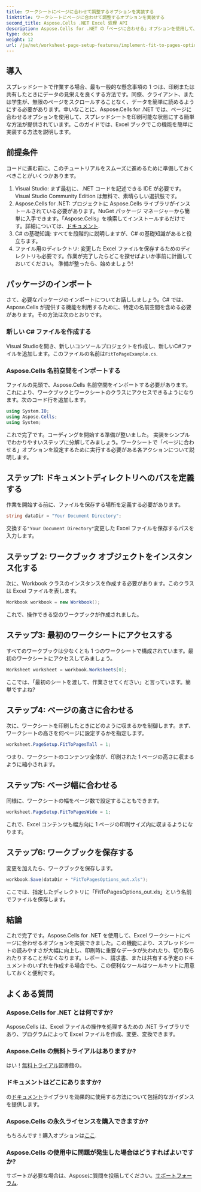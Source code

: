 ```yaml
---
title: ワークシートにページに合わせて調整するオプションを実装する
linktitle: ワークシートにページに合わせて調整するオプションを実装する
second_title: Aspose.Cells .NET Excel 処理 API
description: Aspose.Cells for .NET の「ページに合わせる」オプションを使用して、Excel ワークシートの書式設定を改善し、読みやすさを向上させる方法を学習します。
type: docs
weight: 12
url: /ja/net/worksheet-page-setup-features/implement-fit-to-pages-options/
---
```

## 導入
スプレッドシートで作業する場合、最も一般的な懸念事項の 1 つは、印刷または共有したときにデータの見栄えを良くする方法です。同僚、クライアント、または学生が、無限のページをスクロールすることなく、データを簡単に読めるようにする必要があります。幸いなことに、Aspose.Cells for .NET では、ページに合わせるオプションを使用して、スプレッドシートを印刷可能な状態にする簡単な方法が提供されています。このガイドでは、Excel ブックでこの機能を簡単に実装する方法を説明します。 
## 前提条件
コードに進む前に、このチュートリアルをスムーズに進めるために準備しておくべきことがいくつかあります。
1. Visual Studio: まず最初に、.NET コードを記述できる IDE が必要です。Visual Studio Community Edition は無料で、素晴らしい選択肢です。
2.  Aspose.Cells for .NET: プロジェクトに Aspose.Cells ライブラリがインストールされている必要があります。NuGet パッケージ マネージャーから簡単に入手できます。「Aspose.Cells」を検索してインストールするだけです。詳細については、[ドキュメント](https://reference.aspose.com/cells/net/).
3. C# の基礎知識: すべてを段階的に説明しますが、C# の基礎知識があると役立ちます。
4. ファイル用のディレクトリ: 変更した Excel ファイルを保存するためのディレクトリも必要です。作業が完了したらどこを探せばよいか事前に計画しておいてください。
準備が整ったら、始めましょう!
## パッケージのインポート
さて、必要なパッケージのインポートについてお話ししましょう。C# では、Aspose.Cells が提供する機能を利用するために、特定の名前空間を含める必要があります。その方法は次のとおりです。
### 新しい C# ファイルを作成する
 Visual Studioを開き、新しいコンソールプロジェクトを作成し、新しいC#ファイルを追加します。このファイルの名前は`FitToPageExample.cs`.
### Aspose.Cells 名前空間をインポートする
ファイルの先頭で、Aspose.Cells 名前空間をインポートする必要があります。これにより、ワークブックとワークシートのクラスにアクセスできるようになります。次のコード行を追加します。
```csharp
using System.IO;
using Aspose.Cells;
using System;
```
これで完了です。コーディングを開始する準備が整いました。
実装をシンプルでわかりやすいステップに分解してみましょう。ワークシートで「ページに合わせる」オプションを設定するために実行する必要がある各アクションについて説明します。
## ステップ1: ドキュメントディレクトリへのパスを定義する
作業を開始する前に、ファイルを保存する場所を定義する必要があります。
```csharp
string dataDir = "Your Document Directory";
```
交換する`"Your Document Directory"`変更した Excel ファイルを保存するパスを入力します。
## ステップ 2: ワークブック オブジェクトをインスタンス化する
次に、Workbook クラスのインスタンスを作成する必要があります。このクラスは Excel ファイルを表します。
```csharp
Workbook workbook = new Workbook();
```
これで、操作できる空のワークブックが作成されました。
## ステップ3: 最初のワークシートにアクセスする
すべてのワークブックは少なくとも 1 つのワークシートで構成されています。最初のワークシートにアクセスしてみましょう。
```csharp
Worksheet worksheet = workbook.Worksheets[0];
```
ここでは、「最初のシートを渡して、作業させてください」と言っています。簡単ですよね?
## ステップ4: ページの高さに合わせる
次に、ワークシートを印刷したときにどのように収まるかを制御します。まず、ワークシートの高さを何ページに設定するかを指定します。
```csharp
worksheet.PageSetup.FitToPagesTall = 1;
```
つまり、ワークシートのコンテンツ全体が、印刷された 1 ページの高さに収まるように縮小されます。 
## ステップ5: ページ幅に合わせる
同様に、ワークシートの幅をページ数で設定することもできます。
```csharp
worksheet.PageSetup.FitToPagesWide = 1;
```
これで、Excel コンテンツも幅方向に 1 ページの印刷サイズ内に収まるようになります。 
## ステップ6: ワークブックを保存する
変更を加えたら、ワークブックを保存します。
```csharp
workbook.Save(dataDir + "FitToPagesOptions_out.xls");
```
ここでは、指定したディレクトリに「FitToPagesOptions_out.xls」という名前でファイルを保存します。
## 結論
これで完了です。Aspose.Cells for .NET を使用して、Excel ワークシートにページに合わせるオプションを実装できました。この機能により、スプレッドシートの読みやすさが大幅に向上し、印刷時に重要なデータが失われたり、切り取られたりすることがなくなります。レポート、請求書、または共有する予定のドキュメントのいずれを作成する場合でも、この便利なツールはツールキットに用意しておくと便利です。
## よくある質問
### Aspose.Cells for .NET とは何ですか?
Aspose.Cells は、Excel ファイルの操作を処理するための .NET ライブラリであり、プログラムによって Excel ファイルを作成、変更、変換できます。
### Aspose.Cells の無料トライアルはありますか?
はい！[無料トライアル](https://releases.aspose.com/)図書館の。
### ドキュメントはどこにありますか?
の[ドキュメント](https://reference.aspose.com/cells/net/)ライブラリを効果的に使用する方法について包括的なガイダンスを提供します。
### Aspose.Cells の永久ライセンスを購入できますか?
もちろんです！購入オプションは[ここ](https://purchase.aspose.com/buy).
### Aspose.Cells の使用中に問題が発生した場合はどうすればよいですか?
サポートが必要な場合は、Asposeに質問を投稿してください。[サポートフォーラム](https://forum.aspose.com/c/cells/9).
